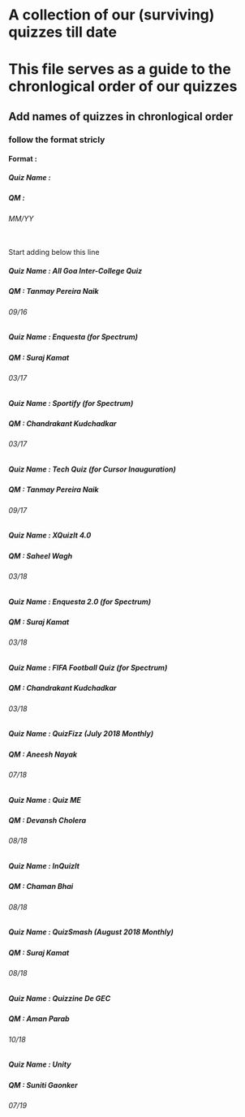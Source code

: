 # A collection of our (surviving) quizzes till date
# This file serves as a guide to the chronlogical order of our quizzes
## Add names of quizzes in chronlogical order
### follow the format stricly 
#### Format :
##### Quiz Name :
##### QM :
###### MM/YY
</br> Start adding below this line </br>  

##### Quiz Name : All Goa Inter-College Quiz
##### QM : Tanmay Pereira Naik
###### 09/16

##### Quiz Name : Enquesta (for Spectrum)
##### QM : Suraj Kamat
###### 03/17


##### Quiz Name : Sportify (for Spectrum)
##### QM : Chandrakant Kudchadkar
###### 03/17


##### Quiz Name : Tech Quiz (for Cursor Inauguration)
##### QM : Tanmay Pereira Naik
###### 09/17


##### Quiz Name : XQuizIt 4.0
##### QM : Saheel Wagh
###### 03/18


##### Quiz Name : Enquesta 2.0 (for Spectrum)
##### QM : Suraj Kamat
###### 03/18


##### Quiz Name : FIFA Football Quiz (for Spectrum)
##### QM : Chandrakant Kudchadkar
###### 03/18


##### Quiz Name : QuizFizz (July 2018 Monthly)
##### QM : Aneesh Nayak
###### 07/18

##### Quiz Name : Quiz ME
##### QM : Devansh Cholera
###### 08/18

##### Quiz Name : InQuizIt
##### QM : Chaman Bhai
###### 08/18

##### Quiz Name : QuizSmash (August 2018 Monthly)
##### QM : Suraj Kamat
###### 08/18

##### Quiz Name : Quizzine De GEC
##### QM : Aman Parab
###### 10/18

##### Quiz Name : Unity
##### QM : Suniti Gaonker
###### 07/19
